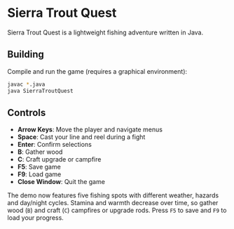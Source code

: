 # Sierra Trout Quest

Sierra Trout Quest is a lightweight fishing adventure written in Java.

## Building
Compile and run the game (requires a graphical environment):
```bash
javac *.java
java SierraTroutQuest
```

## Controls
- **Arrow Keys**: Move the player and navigate menus
- **Space**: Cast your line and reel during a fight
- **Enter**: Confirm selections
- **B**: Gather wood
- **C**: Craft upgrade or campfire
- **F5**: Save game
- **F9**: Load game
- **Close Window**: Quit the game

The demo now features five fishing spots with different weather, hazards and day/night cycles.
Stamina and warmth decrease over time, so gather wood (`B`) and craft (`C`) campfires or upgrade rods.
Press `F5` to save and `F9` to load your progress.
